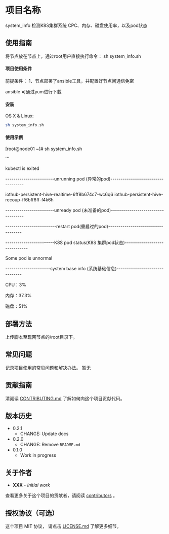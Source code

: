 # 项目名称 
system_info
检测K8S集群系统 CPC、内存、磁盘使用率，以及pod状态


## 使用指南

将节点放在节点上，通过root用户直接执行命令： sh system_info.sh


#### 项目使用条件

前提条件：
1、节点部署了ansible工具，并配置好节点间通信免密

ansible 可通过yum进行下载

#### 安装

OS X & Linux:

```sh
sh system_info.sh
```

#### 使用示例
[root@node01 ~]# sh system_info.sh 

'''

kubectl is exited 

------------------------unrunning pod (异常的pod)-----------------------------------

iothub-persistent-hive-realtime-6ff8b674c7-wc6q6
iothub-persistent-hive-recoup-ff6bff6ff-f4k6h

------------------------unready pod (未准备的pod)-----------------------------------


-------------------------restart pod(重启过的pod)-----------------------------------


------------------------K8S pod status(K8S 集群pod状态)------------------------------

Some  pod  is unnormal

----------------------system base info (系统基础信息)-------------------------------

CPU：3%

内存：37.3%

磁盘：51%


## 部署方法

上传脚本至现网节点的/root目录下。

## 常见问题

记录项目使用的常见问题和解决办法。
暂无
## 贡献指南
清阅读 [CONTRIBUTING.md](#) 了解如何向这个项目贡献代码。


## 版本历史

* 0.2.1
    * CHANGE: Update docs
* 0.2.0
    * CHANGE: Remove `README.md`
* 0.1.0
    * Work in progress


## 关于作者

* **XXX** - *Initial work*

查看更多关于这个项目的贡献者，请阅读 [contributors](#) 。


## 授权协议（可选）

这个项目 MIT 协议， 请点击 [LICENSE.md](LICENSE.md) 了解更多细节。

